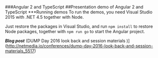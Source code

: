 ###Angular 2 and TypeScript
##Presentation demo of Angular 2 and TypeScript
***Running demos
To run the demos, you need Visual Studio 2015 with .NET 4.5 together with Node.

Just restore the packages in Visual Studio, and run `npm install` to restore Node packages, together with `npm run go` to start the Angular project.

 ***Blog post*** (DUMP Day 2016 look back and session materials
)](http://netmedia.io/conferences/dump-day-2016-look-back-and-session-materials_5517)

